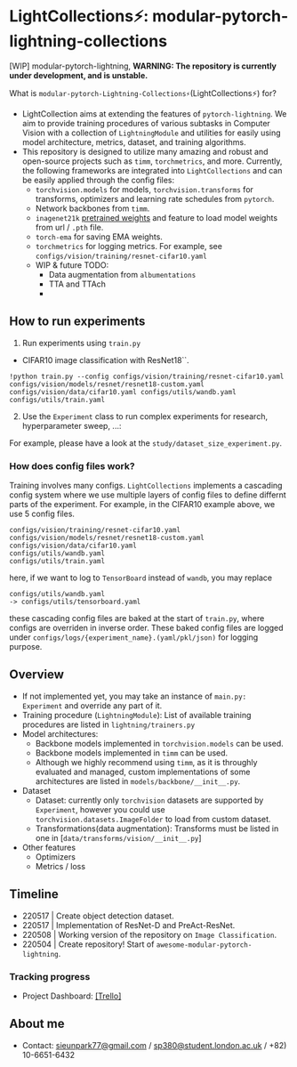 # LightCollections⚡️: modular-pytorch-lightning-collections
[WIP] modular-pytorch-lightning, **WARNING: The repository is currently under development, and is unstable.**

What is `modular-pytorch-Lightning-Collections⚡`(LightCollections⚡️) for?
- LightCollection aims at extending the features of `pytorch-lightning`. We aim to provide training procedures of various subtasks in Computer Vision with a collection of `LightningModule` and utilities for easily using model architecture, metrics, dataset, and training algorithms.
- This repository is designed to utilize many amazing and robust and open-source projects such as `timm`, `torchmetrics`, and more. Currently, the following frameworks are integrated into `LightCollections` and can be easily applied through the config files:
  - `torchvision.models` for models, `torchvision.transforms` for transforms, optimizers and learning rate schedules from `pytorch`.
  - Network backbones from `timm`.
  - `inagenet21k` [pretrained weights](https://github.com/Alibaba-MIIL/ImageNet21K) and feature to load model weights from url / `.pth` file.
  - `torch-ema` for saving EMA weights.
  - `torchmetrics` for logging metrics. For example, see `configs/vision/training/resnet-cifar10.yaml`
  - WIP & future TODO:
    - Data augmentation from `albumentations`
    - TTA and TTAch
    -


## How to run experiments
1. Run experiments using `train.py`

- CIFAR10 image classification with ResNet18``.
```
!python train.py --config configs/vision/training/resnet-cifar10.yaml configs/vision/models/resnet/resnet18-custom.yaml configs/vision/data/cifar10.yaml configs/utils/wandb.yaml configs/utils/train.yaml
```

2. Use the `Experiment` class to run complex experiments for research, hyperparameter sweep, ...:

For example, please have a look at the `study/dataset_size_experiment.py`.

### How does config files work?

Training involves many configs. `LightCollections` implements a cascading config system where we use multiple layers of config
files to define differnt parts of the experiment. For example, in the CIFAR10 example above, we use 5 config files.
```
configs/vision/training/resnet-cifar10.yaml
configs/vision/models/resnet/resnet18-custom.yaml
configs/vision/data/cifar10.yaml
configs/utils/wandb.yaml
configs/utils/train.yaml
```
here, if we want to log to `TensorBoard` instead of `wandb`, you may replace
```
configs/utils/wandb.yaml
-> configs/utils/tensorboard.yaml
```
these cascading config files are baked at the start of `train.py`, where configs are overriden in inverse order. These baked config files are logged under `configs/logs/{experiment_name}.(yaml/pkl/json)` for logging purpose.

## Overview

- If not implemented yet, you may take an instance of `main.py: Experiment` and override any part of it.
- Training procedure (`LightningModule`): List of available training procedures are listed in `lightning/trainers.py`
- Model architectures:
  - Backbone models implemented in `torchvision.models` can be used.
  - Backbone models implemented in `timm` can be used.
  - Although we highly recommend using `timm`, as it is throughly evaluated and managed, custom implementations of some architectures are listed in `models/backbone/__init__.py`.
- Dataset
  - Dataset: currently only `torchvision` datasets are supported by `Experiment`, however you could use `torchvision.datasets.ImageFolder` to load from custom dataset.
  - Transformations(data augmentation): Transforms must be listed in one in [`data/transforms/vision/__init__.py`]
- Other features
  - Optimizers
  - Metrics / loss

## Timeline

- 220517 | Create object detection dataset.
- 220517 | Implementation of ResNet-D and PreAct-ResNet.
- 220508 | Working version of the repository on `Image Classification`.
- 220504 | Create repository! Start of `awesome-modular-pytorch-lightning`.

### Tracking progress

- Project Dashboard: [\[Trello\]](https://trello.com/b/AnOjqk1F/awesome-modular-pytorch-lightning-development)

## About me

- Contact: sieunpark77@gmail.com / sp380@student.london.ac.uk / +82) 10-6651-6432
